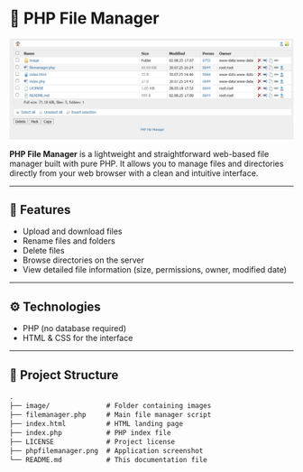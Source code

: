 # 📂 PHP File Manager

![File Manager Screenshot](./file-manager.PNG)

**PHP File Manager** is a lightweight and straightforward web-based file manager built with pure PHP. It allows you to manage files and directories directly from your web browser with a clean and intuitive interface.

---

## 🚀 Features
- Upload and download files
- Rename files and folders
- Delete files
- Browse directories on the server
- View detailed file information (size, permissions, owner, modified date)

---

## ⚙️ Technologies
- PHP (no database required)
- HTML & CSS for the interface

---

## 📁 Project Structure
```plaintext
.
├── image/              # Folder containing images
├── filemanager.php     # Main file manager script
├── index.html          # HTML landing page
├── index.php           # PHP index file
├── LICENSE             # Project license
├── phpfilemanager.png  # Application screenshot
└── README.md           # This documentation file

